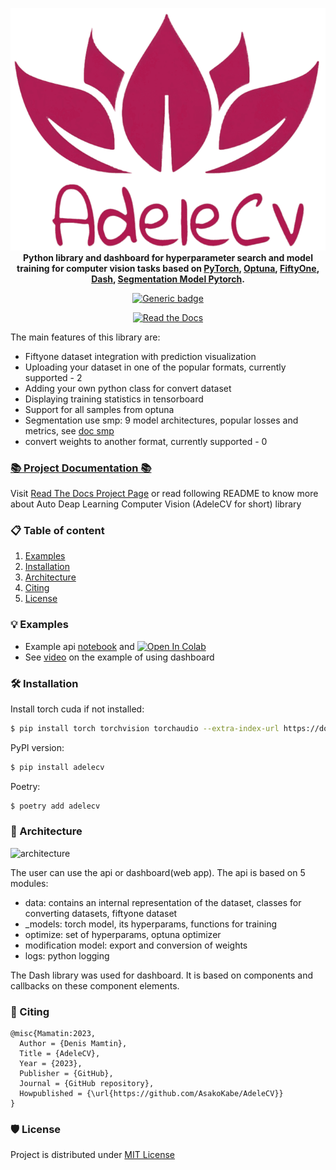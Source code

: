 <div align="center">
 
![logo](docs/logo.png)  
**Python library and dashboard for hyperparameter search and model training for computer vision tasks
based on [PyTorch](https://pytorch.org/), [Optuna](https://optuna.org/),
    [FiftyOne](https://docs.voxel51.com/), [Dash](https://dash.plotly.com/),
    [Segmentation Model Pytorch](https://github.com/qubvel/segmentation_models.pytorch).**  

[![Generic badge](https://img.shields.io/badge/License-MIT-<COLOR>.svg?style=for-the-badge)](https://github.com/AsakoKabe/AdeleCV/blob/main/LICENSE) 

[//]: # ([![GitHub Workflow Status &#40;branch&#41;]&#40;https://img.shields.io/github/actions/workflow/status/qubvel/segmentation_models.pytorch/tests.yml?branch=master&style=for-the-badge&#41;]&#40;https://github.com/qubvel/segmentation_models.pytorch/actions/workflows/tests.yml&#41; )
[![Read the Docs](https://img.shields.io/readthedocs/smp?style=for-the-badge&logo=readthedocs&logoColor=white)](https://adelecv.readthedocs.io/en/latest/) 

[//]: # (<br>)

[//]: # ([![PyPI]&#40;https://img.shields.io/pypi/v/segmentation-models-pytorch?color=blue&style=for-the-badge&logo=pypi&logoColor=white&#41;]&#40;https://pypi.org/project/segmentation-models-pytorch/&#41; )
[//]: # ([![PyPI - Downloads]&#40;https://img.shields.io/pypi/dm/segmentation-models-pytorch?style=for-the-badge&color=blue&#41;]&#40;https://pepy.tech/project/segmentation-models-pytorch&#41; )
[//]: # (<br>)
</div>

The main features of this library are:

 - Fiftyone dataset integration with prediction visualization
 - Uploading your dataset in one of the popular formats, currently supported - 2
 - Adding your own python class for convert dataset
 - Displaying training statistics in tensorboard
 - Support for all samples from optuna
 - Segmentation use smp: 9 model architectures, popular losses and metrics, see [doc smp](https://github.com/qubvel/segmentation_models.pytorch)
 - convert weights to another format, currently supported - 0
 
### [📚 Project Documentation 📚](https://adelecv.readthedocs.io/en/latest/)

Visit [Read The Docs Project Page](https://adelecv.readthedocs.io/en/latest/) or read following README to know more about Auto Deap Learning Computer Vision (AdeleCV for short) library

### 📋 Table of content
 1. [Examples](#examples)
 2. [Installation](#installation)
 3. [Architecture](#architecture) 
 4. [Citing](#citing)
 5. [License](#license)


### 💡 Examples <a name="examples"></a>
 - Example api [notebook](example/example_api.ipynb) and [![Open In Colab](https://colab.research.google.com/assets/colab-badge.svg)](example/example_api.ipynb)
 - See [video](youtube.com) on the example of using dashboard

### 🛠 Installation <a name="installation"></a>
Install torch cuda if not installed:
```bash
$ pip install torch torchvision torchaudio --extra-index-url https://download.pytorch.org/whl/cu116
```

PyPI version:
```bash
$ pip install adelecv
````
Poetry:
```bash
$ poetry add adelecv
````

### 🏰 Architecture <a name="architecture"></a>
![architecture](docs/architecture.png) 

The user can use the api or dashboard(web app). 
The api is based on 5 modules:
- data: contains an internal representation of the dataset, classes for converting datasets, fiftyone dataset
- _models: torch model, its hyperparams, functions for training
- optimize: set of hyperparams, optuna optimizer
- modification model: export and conversion of weights
- logs: python logging 

The Dash library was used for dashboard. It is based on components and callbacks on these component elements.

### 📝 Citing
```
@misc{Mamatin:2023,
  Author = {Denis Mamtin},
  Title = {AdeleCV},
  Year = {2023},
  Publisher = {GitHub},
  Journal = {GitHub repository},
  Howpublished = {\url{https://github.com/AsakoKabe/AdeleCV}}
}
```

### 🛡️ License <a name="license"></a>
Project is distributed under [MIT License](https://github.com/AsakoKabe/AdeleCV/blob/main/LICENSE)